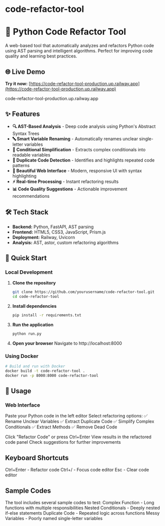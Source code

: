 # code-refactor-tool
# 🐍 Python Code Refactor Tool
A web-based tool that automatically analyzes and refactors Python code using AST parsing and intelligent algorithms. Perfect for improving code quality and learning best practices.

## 🌐 Live Demo

**Try it now:** [https://code-refactor-tool-production.up.railway.app](https://code-refactor-tool-production.up.railway.app) 

code-refactor-tool-production.up.railway.app

## ✨ Features

- **🔍 AST-Based Analysis** - Deep code analysis using Python's Abstract Syntax Trees
- **🔤 Smart Variable Renaming** - Automatically renames unclear single-letter variables
- **🔄 Conditional Simplification** - Extracts complex conditionals into readable variables
- **📝 Duplicate Code Detection** - Identifies and highlights repeated code patterns
- **🎨 Beautiful Web Interface** - Modern, responsive UI with syntax highlighting
- **⚡ Real-time Processing** - Instant refactoring results
- **📊 Code Quality Suggestions** - Actionable improvement recommendations

## 🛠️ Tech Stack

- **Backend:** Python, FastAPI, AST parsing
- **Frontend:** HTML5, CSS3, JavaScript, Prism.js
- **Deployment:** Railway, Uvicorn
- **Analysis:** AST, astor, custom refactoring algorithms

## 🚀 Quick Start

### Local Development

1. **Clone the repository**
   ```bash
   git clone https://github.com/yourusername/code-refactor-tool.git
   cd code-refactor-tool
   ```

2. **Install dependencies**
   ```bash
   pip install -r requirements.txt
   ```

3. **Run the application**
   ```bash
   python run.py
   ```

4. **Open your browser**
   Navigate to http://localhost:8000

### Using Docker
```bash
# Build and run with Docker
docker build -t code-refactor-tool .
docker run -p 8000:8000 code-refactor-tool
```
## 📖 Usage
### Web Interface
Paste your Python code in the left editor
Select refactoring options:
✅ Rename Unclear Variables
✅ Extract Duplicate Code
✅ Simplify Complex Conditionals
✅ Extract Methods
✅ Remove Dead Code

Click "Refactor Code" or press Ctrl+Enter
View results in the refactored code panel
Check suggestions for further improvements

## Keyboard Shortcuts
Ctrl+Enter - Refactor code
Ctrl+/ - Focus code editor
Esc - Clear code editor

## Sample Codes
The tool includes several sample codes to test:
Complex Function - Long functions with multiple responsibilities
Nested Conditionals - Deeply nested if-else statements
Duplicate Code - Repeated logic across functions
Messy Variables - Poorly named single-letter variables
